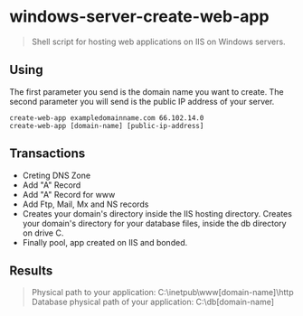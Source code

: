 # windows-server-create-web-app
>Shell script for hosting web applications on IIS on Windows servers.
## Using
The first parameter you send is the domain name you want to create.
The second parameter you will send is the public IP address of your server.
```
create-web-app exampledomainname.com 66.102.14.0
create-web-app [domain-name] [public-ip-address]
```

## Transactions
- Creting DNS Zone
- Add "A" Record
- Add "A" Record for www
- Add Ftp, Mail, Mx and NS records
- Creates your domain's directory inside the IIS hosting directory. Creates your domain's directory for your database files, inside the db directory on drive C.
- Finally pool, app created on IIS and bonded.

## Results
>Physical path to your application: C:\inetpub\www\[domain-name]\http
>Database physical path of your application: C:\db\[domain-name]
